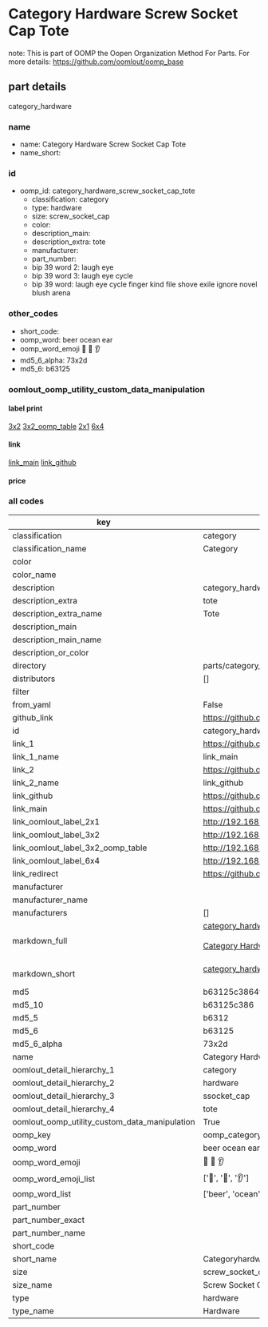 # Category Hardware Screw Socket Cap Tote  

note: This is part of OOMP the Oopen Organization Method For Parts. For more details: https://github.com/oomlout/oomp_base

##  part details
  



category_hardware



### name
* name: Category Hardware Screw Socket Cap Tote
* name_short: 
### id
* oomp_id: category_hardware_screw_socket_cap_tote
  * classification: category
  * type: hardware
  * size: screw_socket_cap
  * color: 
  * description_main: 
  * description_extra: tote
  * manufacturer: 
  * part_number: 
  * bip 39 word 2: laugh eye
  * bip 39 word 3: laugh eye cycle
  * bip 39 word: laugh eye cycle finger kind file shove exile ignore novel blush arena

### other_codes
* short_code: 
* oomp_word: beer ocean ear
* oomp_word_emoji :beer: :ocean: :ear:
* md5_6_alpha: 73x2d
* md5_6: b63125






### oomlout_oomp_utility_custom_data_manipulation
#### label print
[3x2](http://192.168.1.245:1112/?label=oomp%2073x2d)
[3x2_oomp_table](http://192.168.1.108:1112/?label=oomp%2073x2d)
[2x1](http://192.168.1.242:1112/?label=oomp%2073x2d)
[6x4](http://192.168.1.55:1112/?label=oomp%2073x2d)    

#### link

[link_main](https://github.com/oomlout/oomlout_oomp_version_1_messy/tree/main/parts/category_hardware_screw_socket_cap_tote) [link_github](https://github.com/oomlout/oomlout_oomp_version_1_messy/tree/main/parts/category_hardware_screw_socket_cap_tote)                             

#### price







### all codes 
| key | value |  
| --- | --- |  
| classification | category |  
| classification_name | Category |  
| color |  |  
| color_name |  |  
| description | category_hardware |  
| description_extra | tote |  
| description_extra_name | Tote |  
| description_main |  |  
| description_main_name |  |  
| description_or_color |   |  
| directory | parts/category_hardware_screw_socket_cap_tote |  
| distributors | [] |  
| filter |  |  
| from_yaml | False |  
| github_link | https://github.com/oomlout/oomlout_oomp_part_src/tree/main/parts/category_hardware_screw_socket_cap_tote |  
| id | category_hardware_screw_socket_cap_tote |  
| link_1 | https://github.com/oomlout/oomlout_oomp_version_1_messy/tree/main/parts/category_hardware_screw_socket_cap_tote |  
| link_1_name | link_main |  
| link_2 | https://github.com/oomlout/oomlout_oomp_version_1_messy/tree/main/parts/category_hardware_screw_socket_cap_tote |  
| link_2_name | link_github |  
| link_github | https://github.com/oomlout/oomlout_oomp_version_1_messy/tree/main/parts/category_hardware_screw_socket_cap_tote |  
| link_main | https://github.com/oomlout/oomlout_oomp_version_1_messy/tree/main/parts/category_hardware_screw_socket_cap_tote |  
| link_oomlout_label_2x1 | http://192.168.1.242:1112/?label=oomp%2073x2d |  
| link_oomlout_label_3x2 | http://192.168.1.245:1112/?label=oomp%2073x2d |  
| link_oomlout_label_3x2_oomp_table | http://192.168.1.108:1112/?label=oomp%2073x2d |  
| link_oomlout_label_6x4 | http://192.168.1.55:1112/?label=oomp%2073x2d |  
| link_redirect | https://github.com/oomlout/oomlout_oomp_version_1_messy/tree/main/parts/category_hardware_screw_socket_cap_tote |  
| manufacturer |  |  
| manufacturer_name |  |  
| manufacturers | [] |  
| markdown_full | [category_hardware_screw_socket_cap_tote](none)<br>[](none)<br>[Category Hardware Screw Socket Cap Tote](none)<br><br> |  
| markdown_short | [category_hardware_screw_socket_cap_tote](none)<br><br> |  
| md5 | b63125c3864fb8e158bd456e6d944bec |  
| md5_10 | b63125c386 |  
| md5_5 | b6312 |  
| md5_6 | b63125 |  
| md5_6_alpha | 73x2d |  
| name | Category Hardware Screw Socket Cap Tote |  
| oomlout_detail_hierarchy_1 | category |  
| oomlout_detail_hierarchy_2 | hardware |  
| oomlout_detail_hierarchy_3 | ssocket_cap |  
| oomlout_detail_hierarchy_4 | tote |  
| oomlout_oomp_utility_custom_data_manipulation | True |  
| oomp_key | oomp_category_hardware_screw_socket_cap_tote |  
| oomp_word | beer ocean ear |  
| oomp_word_emoji | :beer: :ocean: :ear: |  
| oomp_word_emoji_list | [':beer:', ':ocean:', ':ear:'] |  
| oomp_word_list | ['beer', 'ocean', 'ear'] |  
| part_number |  |  
| part_number_exact |  |  
| part_number_name |  |  
| short_code |  |  
| short_name | Categoryhardware |  
| size | screw_socket_cap |  
| size_name | Screw Socket Cap |  
| type | hardware |  
| type_name | Hardware |  
